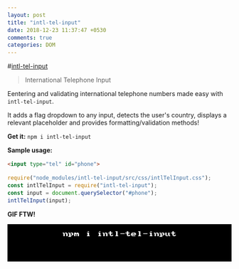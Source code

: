 ```yaml
---
layout: post
title: "intl-tel-input"
date: 2018-12-23 11:37:47 +0530
comments: true
categories: DOM
---
```


#[intl-tel-input](https://www.npmjs.com/package/intl-tel-input)
>International Telephone Input

Eentering and validating international telephone numbers made easy with `intl-tel-input`.

It adds a flag dropdown to any input, detects the user's country, displays a relevant placeholder and provides formatting/validation methods!

__Get it:__ `npm i intl-tel-input`

__Sample usage:__

```html
<input type="tel" id="phone">
```

```js
require("node_modules/intl-tel-input/src/css/intlTelInput.css");
const intlTelInput = require("intl-tel-input");
const input = document.querySelector("#phone");
intlTelInput(input);
```

__GIF FTW!__

![intl-tel-input](/images/intl-tel-input/intl-tel-input.gif)


